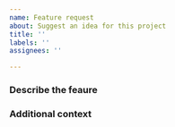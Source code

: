 ```yaml
---
name: Feature request
about: Suggest an idea for this project
title: ''
labels: ''
assignees: ''

---
```


### Describe the feaure

### Additional context
